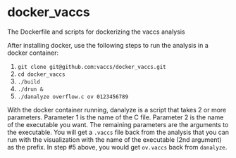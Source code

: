 # docker_vaccs
The Dockerfile and scripts for dockerizing the vaccs analysis

After installing docker, use the following steps to run the analysis in a docker container:

1. `git clone git@github.com:vaccs/docker_vaccs.git`
2. `cd docker_vaccs`
3. `./build`
4. `./drun &`
5. `./danalyze overflow.c ov 0123456789`
 
With the docker container running, danalyze is a script that takes 2 or more parameters. Parameter 1 is the name of the C file. Parameter 2 is the name of the executable you want. The remaining parameters are the arguments to the executable. You will get a `.vaccs` file back from the analysis that you can run with the visualization with the name of the executable (2nd argument) as the prefix. In step #5 above, you would get `ov.vaccs` back from `danalyze`.
